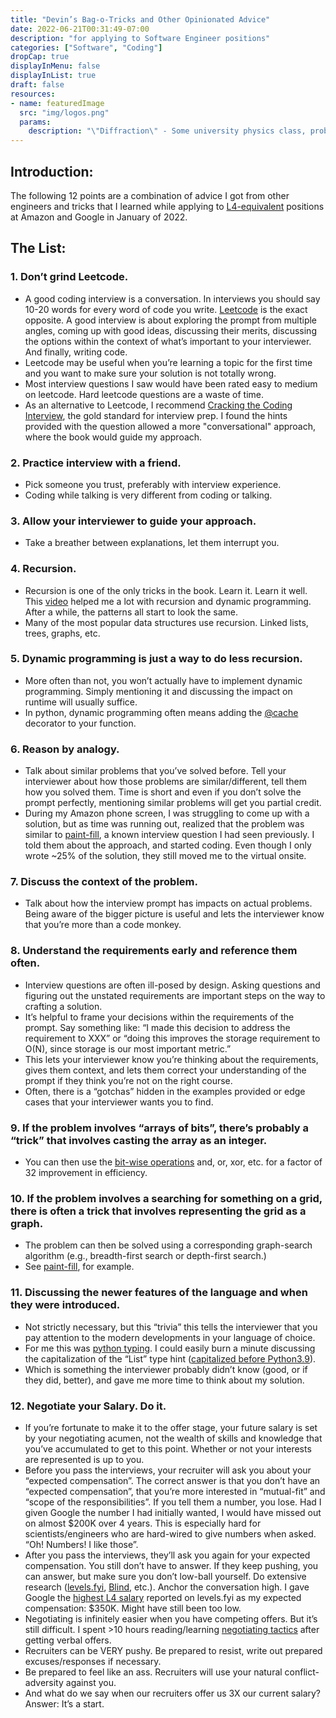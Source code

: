 ```yaml
---
title: "Devin’s Bag-o-Tricks and Other Opinionated Advice"
date: 2022-06-21T00:31:49-07:00
description: "for applying to Software Engineer positions"
categories: ["Software", "Coding"]
dropCap: true
displayInMenu: false
displayInList: true
draft: false
resources:
- name: featuredImage
  src: "img/logos.png"
  params:
    description: "\"Diffraction\" - Some university physics class, probably"
---
```



## Introduction:

The following 12 points are a combination of advice I got from other engineers and tricks that I learned while applying to [L4-equivalent](https://candor.co/articles/tech-careers/google-promotions-the-real-scoop-on-leveling-up) positions at Amazon and Google in January of 2022.

## The List:

### 1. Don’t grind Leetcode.
*	A good coding interview is a conversation. In interviews you should say 10-20 words for every word of code you write. [Leetcode](https://leetcode.com/) is the exact opposite. A good interview is about exploring the prompt from multiple angles, coming up with good ideas, discussing their merits, discussing the options within the context of what’s important to your interviewer. And finally, writing code.
*	Leetcode may be useful when you’re learning a topic for the first time and you want to make sure your solution is not totally wrong.
*	Most interview questions I saw would have been rated easy to medium on leetcode. Hard leetcode questions are a waste of time.
* As an alternative to Leetcode, I recommend [Cracking the Coding Interview](https://www.crackingthecodinginterview.com/), the gold standard for interview prep. I found the hints provided with the question allowed a more "conversational" approach, where the book would guide my approach.
### 2. Practice interview with a friend.
* Pick someone you trust, preferably with interview experience.
* Coding while talking is very different from coding or talking.
### 3. Allow your interviewer to guide your approach.
* Take a breather between explanations, let them interrupt you.
### 4. Recursion. 
* Recursion is one of the only tricks in the book. Learn it. Learn it well. This [video](https://www.youtube.com/watch?v=oBt53YbR9Kk) helped me a lot with recursion and dynamic programming. After a while, the patterns all start to look the same.
* Many of the most popular data structures use recursion. Linked lists, trees, graphs, etc.
### 5. Dynamic programming is just a way to do less recursion.
* More often than not, you won’t actually have to implement dynamic programming. Simply mentioning it and discussing the impact on runtime will usually suffice.
* In python, dynamic programming often means adding the [@cache](https://docs.python.org/3/library/functools.html) decorator to your function.
### 6. Reason by analogy.
* Talk about similar problems that you’ve solved before. Tell your interviewer about how those problems are similar/different, tell them how you solved them. Time is short and even if you don’t solve the prompt perfectly, mentioning similar problems will get you partial credit.
* During my Amazon phone screen, I was struggling to come up with a solution, but as time was running out, realized that the problem was similar to [paint-fill](https://medium.com/@obiwankenoobi/interview-question-9-paint-bucket-22b54d4b75df), a known interview question I had seen previously. I told them about the approach, and started coding. Even though I only wrote ~25% of the solution, they still moved me to the virtual onsite.
### 7. Discuss the context of the problem.
* Talk about how the interview prompt has impacts on actual problems. Being aware of the bigger picture is useful and lets the interviewer know that you’re more than a code monkey.
### 8. Understand the requirements early and reference them often.
* Interview questions are often ill-posed by design. Asking questions and figuring out the unstated requirements are important steps on the way to crafting a solution.
* It’s helpful to frame your decisions within the requirements of the prompt. Say something like: “I made this decision to address the requirement to XXX” or “doing this improves the storage requirement to O(N), since storage is our most important metric.”
* This lets your interviewer know you’re thinking about the requirements, gives them context, and lets them correct your understanding of the prompt if they think you’re not on the right course.
* Often, there is a “gotchas” hidden in the examples provided or edge cases that your interviewer wants you to find.
### 9. If the problem involves “arrays of bits”, there’s probably a “trick” that involves casting the array as an integer.
* You can then use the [bit-wise operations](https://wiki.python.org/moin/BitwiseOperators) and, or, xor, etc. for a factor of 32 improvement in efficiency.
### 10. If the problem involves a searching for something on a grid, there is often a trick that involves representing the grid as a graph. 
* The problem can then be solved using a corresponding graph-search algorithm (e.g., breadth-first search or depth-first search.)
* See [paint-fill](https://medium.com/@obiwankenoobi/interview-question-9-paint-bucket-22b54d4b75df), for example.
### 11. Discussing the newer features of the language and when they were introduced.
* Not strictly necessary, but this “trivia” this tells the interviewer that you pay attention to the modern developments in your language of choice.
* For me this was [python typing](https://docs.python.org/3/library/typing.html). I could easily burn a minute discussing the capitalization of the “List” type hint ([capitalized before Python3.9](https://docs.python.org/3/whatsnew/3.9.html#type-hinting-generics-in-standard-collections)).
* Which is something the interviewer probably didn’t know (good, or if they did, better), and gave me more time to think about my solution.
### 12. Negotiate your Salary. Do it.
* If you’re fortunate to make it to the offer stage, your future salary is set by your negotiating acumen, not the wealth of skills and knowledge that you’ve accumulated to get to this point. Whether or not your interests are represented is up to you. 
* Before you pass the interviews, your recruiter will ask you about your “expected compensation”. The correct answer is that you don’t have an “expected compensation”, that you’re more interested in “mutual-fit” and “scope of the responsibilities”. If you tell them a number, you lose. Had I given Google the number I had initially wanted, I would have missed out on almost $200K over 4 years. This is especially hard for scientists/engineers who are hard-wired to give numbers when asked. “Oh! Numbers! I like those”.
* After you pass the interviews, they’ll ask you again for your expected compensation. You still don’t have to answer. If they keep pushing, you can answer, but make sure you don’t low-ball yourself. Do extensive research ([levels.fyi](https://www.levels.fyi/), [Blind](https://www.teamblind.com/), etc.). Anchor the conversation high. I gave Google the [highest L4 salary](https://www.levels.fyi/company/Google/salaries/Software-Engineer/L4/) reported on levels.fyi as my expected compensation: $350K. Might have still been too low.
* Negotiating is infinitely easier when you have competing offers. But it’s still difficult. I spent >10 hours reading/learning [negotiating tactics](https://www.kalzumeus.com/2012/01/23/salary-negotiation/) after getting verbal offers.
* Recruiters can be VERY pushy. Be prepared to resist, write out prepared excuses/responses if necessary.
* Be prepared to feel like an ass. Recruiters will use your natural conflict-adversity against you.
* And what do we say when our recruiters offer us 3X our current salary? Answer: It’s a start.
